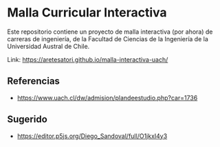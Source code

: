 # Malla Curricular Interactiva

Este repositorio contiene un proyecto de malla interactiva (por ahora) de carreras de ingeniería, de la Facultad de Ciencias de la Ingeniería de la Universidad Austral de Chile. 

Link: https://aretesatori.github.io/malla-interactiva-uach/

## Referencias

* https://www.uach.cl/dw/admision/plandeestudio.php?car=1736

## Sugerido

* https://editor.p5js.org/Diego_Sandoval/full/O1jkxI4y3